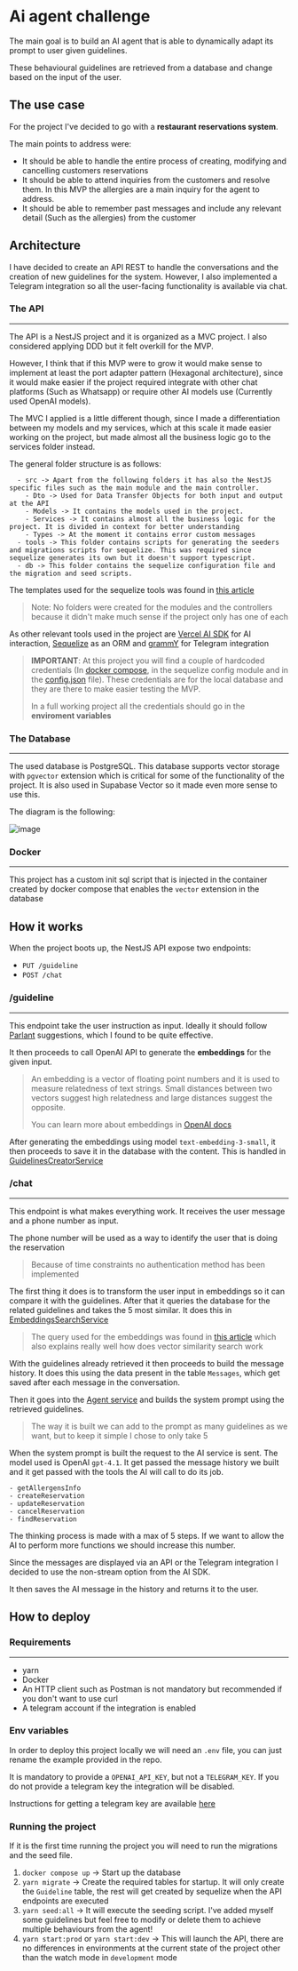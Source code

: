 # Ai agent challenge

The main goal is to build an AI agent that is able to dynamically adapt its prompt to user given guidelines.

These behavioural guidelines are retrieved from a database and change based on the input of the user.

## The use case

For the project I've decided to go with a **restaurant reservations system**.

The main points to address were:

- It should be able to handle the entire process of creating, modifying and cancelling customers reservations
- It should be able to attend inquiries from the customers and resolve them. In this MVP the allergies are a main inquiry for the agent to address.
- It should be able to remember past messages and include any relevant detail (Such as the allergies) from the customer

## Architecture

I have decided to create an API REST to handle the conversations and the creation of new guidelines for the system. However, I also implemented a Telegram integration so all the user-facing functionality is available via chat.

### The API

---

The API is a NestJS project and it is organized as a MVC project. I also considered applying DDD but it felt overkill for the MVP.

However, I think that if this MVP were to grow it would make sense to implement at least the port adapter pattern (Hexagonal architecture), since it would make easier if the project required integrate with other chat platforms (Such as Whatsapp) or require other AI models use (Currently used OpenAI models).

The MVC I applied is a little different though, since I made a differentiation between my models and my services, which at this scale it made easier working on the project, but made almost all the business logic go to the services folder instead.

The general folder structure is as follows:

      - src -> Apart from the following folders it has also the NestJS specific files such as the main module and the main controller.
        - Dto -> Used for Data Transfer Objects for both input and output at the API
        - Models -> It contains the models used in the project.
        - Services -> It contains almost all the business logic for the project. It is divided in context for better understanding
        - Types -> At the moment it contains error custom messages
      - tools -> This folder contains scripts for generating the seeders and migrations scripts for sequelize. This was required since sequelize generates its own but it doesn't support typescript.
      - db -> This folder contains the sequelize configuration file and the migration and seed scripts.

The templates used for the sequelize tools was found in [this article](https://dev.to/anshul_02/migrations-with-sequelize-typescript-174j)

> Note: No folders were created for the modules and the controllers because it didn't make much sense if the project only has one of each

As other relevant tools used in the project are [Vercel AI SDK](https://v5.ai-sdk.dev/docs/introduction) for AI interaction, [Sequelize](https://sequelize.org/) as an ORM and [grammY](https://grammy.dev/) for Telegram integration

> **IMPORTANT**: At this project you will find a couple of hardcoded credentials (In [docker compose](docker-compose.yml), in the sequelize config module and in the [config.json](db/config.json) file). These credentials are for the local database and they are there to make easier testing the MVP.
>
> In a full working project all the credentials should go in the **enviroment variables**

### The Database

---

The used database is PostgreSQL.
This database supports vector storage with `pgvector` extension which is critical for some of the functionality of the project. It is also used in Supabase Vector so it made even more sense to use this.

The diagram is the following:

![image](dbDiagram.png)

### Docker

---

This project has a custom init sql script that is injected in the container created by docker compose that enables the `vector` extension in the database

## How it works

When the project boots up, the NestJS API expose two endpoints:

- `PUT /guideline`
- `POST /chat`

### /guideline

---

This endpoint take the user instruction as input. Ideally it should follow [Parlant](https://www.parlant.io/docs/concepts/customization/guidelines/#managing-guidelines) suggestions, which I found to be quite effective.

It then proceeds to call OpenAI API to generate the **embeddings** for the given input.

> An embedding is a vector of floating point numbers and it is used to measure relatedness of text strings. Small distances between two vectors suggest high relatedness and large distances suggest the opposite.
>
> You can learn more about embeddings in [OpenAI docs](https://platform.openai.com/docs/guides/embeddings)

After generating the embeddings using model `text-embedding-3-small`, it then proceeds to save it in the database with the content. This is handled in [GuidelinesCreatorService](src/Services/Guidelines/GuidelinesCreator.service.ts)

### /chat

---

This endpoint is what makes everything work. It receives the user message and a phone number as input.

The phone number will be used as a way to identify the user that is doing the reservation

> Because of time constraints no authentication method has been implemented

The first thing it does is to transform the user input in embeddings so it can compare it with the guidelines.
After that it queries the database for the related guidelines and takes the 5 most similar. It does this in [EmbeddingsSearchService](src/Services/Embeddings/EmbeddingsSearch.service.ts)

> The query used for the embeddings was found in [this article](https://medium.com/@fenil3357/vector-similarity-search-using-postgres-sequelize-and-express-js-eaedcf340d2a) which also explains really well how does vector similarity search work

With the guidelines already retrieved it then proceeds to build the message history. It does this using the data present in the table `Messages`, which get saved after each message in the conversation.

Then it goes into the [Agent service](src/Services/Agent/Agent.service.ts) and builds the system prompt using the retrieved guidelines.

> The way it is built we can add to the prompt as many guidelines as we want, but to keep it simple I chose to only take 5

When the system prompt is built the request to the AI service is sent. The model used is OpenAI `gpt-4.1`. It get passed the message history we built and it get passed with the tools the AI will call to do its job.

    - getAllergensInfo
    - createReservation
    - updateReservation
    - cancelReservation
    - findReservation

The thinking process is made with a max of 5 steps. If we want to allow the AI to perform more functions we should increase this number.

Since the messages are displayed via an API or the Telegram integration I decided to use the non-stream option from the AI SDK.

It then saves the AI message in the history and returns it to the user.

## How to deploy

### Requirements

---

- yarn
- Docker
- An HTTP client such as Postman is not mandatory but recommended if you don't want to use curl
- A telegram account if the integration is enabled

### Env variables

In order to deploy this project locally we will need an `.env` file, you can just rename the example provided in the repo.

It is mandatory to provide a `OPENAI_API_KEY`, but not a `TELEGRAM_KEY`. If you do not provide a telegram key the integration will be disabled.

Instructions for getting a telegram key are available [here](https://core.telegram.org/bots/tutorial#obtain-your-bot-token)

### Running the project

If it is the first time running the project you will need to run the migrations and the seed file.

1. `docker compose up` -> Start up the database
2. `yarn migrate` -> Create the required tables for startup. It will only create the `Guideline` table, the rest will get created by sequelize when the API endpoints are executed
3. `yarn seed:all` -> It will execute the seeding script. I've added myself some guidelines but feel free to modify or delete them to achieve multiple behaviours from the agent!
4. `yarn start:prod` or `yarn start:dev` -> This will launch the API, there are no differences in environments at the current state of the project other than the watch mode in `development` mode
